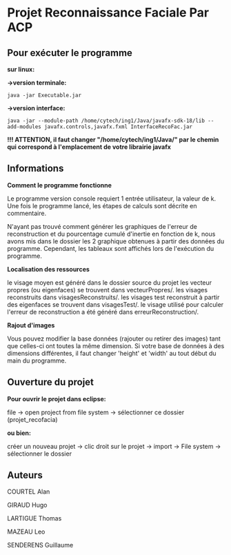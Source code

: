 # Projet Reconnaissance Faciale Par ACP

## **Pour exécuter le programme**

**sur linux:**

**->version terminale:**

```java -jar Executable.jar```

**->version interface:**

```java -jar --module-path /home/cytech/ing1/Java/javafx-sdk-18/lib --add-modules javafx.controls,javafx.fxml InterfaceRecoFac.jar```

**!!! ATTENTION, il faut changer "/home/cytech/ing1/Java/" par le chemin qui correspond à l'emplacement de votre librairie javafx**

## **Informations**
**Comment le programme fonctionne**

Le programme version console requiert 1 entrée utilisateur, la valeur de k.
Une fois le programme lancé, les étapes de calculs sont 
décrite en commentaire.

N'ayant pas trouvé comment générer les graphiques de l'erreur 
de reconstruction et du pourcentage cumulé d'inertie en fonction 
de k, nous avons mis dans le dossier les 2 graphique obtenues 
à partir des données du programme. Cependant, les tableaux 
sont affichés lors de l'exécution du programme.

**Localisation des ressources**

le visage moyen est généré dans le dossier source du projet
les vecteur propres (ou eigenfaces) se trouvent dans vecteurPropres/.
les visages reconstruits dans visagesReconstruits/.
les visages test reconstruit à partir des eigenfaces se trouvent
dans visagesTest/.
le visage utilisé pour calculer l'erreur de reconstruction
a été généré dans erreurReconstruction/.

**Rajout d'images**

Vous pouvez modifier la base données (rajouter ou retirer des images) tant que celles-ci ont toutes la même dimension.
Si votre base de données à des dimensions différentes, il faut
changer 'height' et 'width' au tout début du main du programme.

## **Ouverture du projet**

**Pour ouvrir le projet dans eclipse:**

file -> open project from file system -> sélectionner ce dossier (projet_recofacia)

**ou bien:**

créer un nouveau projet -> clic droit sur le projet -> import -> File system -> sélectionner le dossier

## **Auteurs**
COURTEL Alan

GIRAUD Hugo

LARTIGUE Thomas

MAZEAU Leo 

SENDERENS Guillaume

